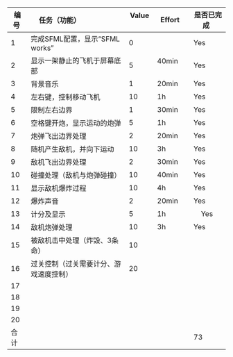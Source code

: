  编号 | 任务（功能）                    |  Value    | Effort    | 是否已完成  
-----|-------------------------------|-----------|-----------|------------|
1    | 完成SFML配置，显示“SFML works”  | 0         |           | Yes           |
2    | 显示一架静止的飞机于屏幕底部       | 5         | 40min         | Yes        |
3    | 背景音乐                       | 1         |  20min         | Yes           |
4    | 左右键，控制移动飞机             | 10        | 1h          | Yes           |
5    | 限制左右边界                    | 1         | 30min          | Yes           |
6    | 空格键开炮，显示运动的炮弹        | 5         | 1h          | Yes           |
7    | 炮弹飞出边界处理                | 2          | 20min          | Yes          |
8    | 随机产生敌机，并向下运动          | 10        | 3h          | Yes          |
9    | 敌机飞出边界处理                | 2         | 30min          |  Yes          |
10   | 碰撞处理（敌机与炮弹碰撞）        | 10         | 40min          |  Yes         |
11   | 显示敌机爆炸过程                | 10         | 4h          |  Yes          |
12   | 爆炸声音                       | 2         | 20min          | Yes           |
13   | 计分及显示                     | 5         |1h          |     Yes       |
14   | 敌机炮弹处理                   | 10         | 3h          |  Yes          |
15   | 被敌机击中处理（炸毁、3条命）     | 10          |           |           |
16   | 过关控制（过关需要计分、游戏速度控制）| 20        |           |           |
17   |                               |            |           |           |
18   |                               |            |           |           |
19   |                               |            |           |           |
20   |                               |            |           |           |
合计   |                              |            |           | 73          |


